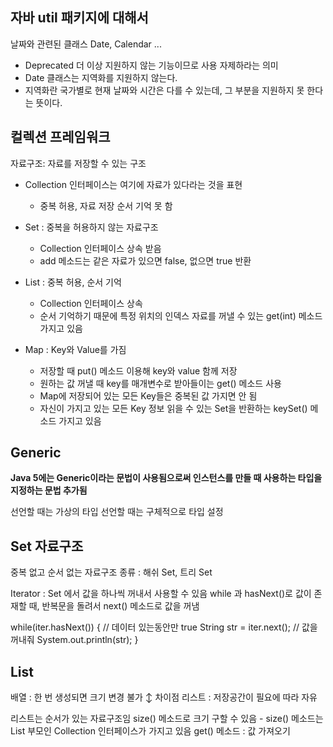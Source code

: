 ## 자바 util 패키지에 대해서

날짜와 관련된 클래스 Date, Calendar ...

- Deprecated 더 이상 지원하지 않는 기능이므로 사용 자제하라는 의미
- Date 클래스는 지역화를 지원하지 않는다. 
- 지역화란 국가별로 현재 날짜와 시간은 다를 수 있는데, 그 부분을 지원하지 못 한다는 뜻이다.

## 컬렉션 프레임워크

자료구조: 자료를 저장할 수 있는 구조

- Collection 인터페이스는 여기에 자료가 있다라는 것을 표현
    - 중복 허용, 자료 저장 순서 기억 못 함

- Set : 중복을 허용하지 않는 자료구조 
    - Collection 인터페이스 상속 받음
    - add 메소드는 같은 자료가 있으면 false, 없으면 true 반환

- List : 중복 허용, 순서 기억
    - Collection 인터페이스 상속
    - 순서 기억하기 때문에 특정 위치의 인덱스 자료를 꺼낼 수 있는 get(int) 메소드 가지고 있음

- Map : Key와 Value를 가짐
    - 저장할 때 put() 메소드 이용해 key와 value 함께 저장
    - 원하는 값 꺼낼 때 key를 매개변수로 받아들이는 get() 메소드 사용
    - Map에 저장되어 있는 모든 Key들은 중복된 값 가지면 안 됨
    - 자신이 가지고 있는 모든 Key 정보 읽을 수 있는 Set을 반환하는 keySet() 메소드 가지고 있음

## Generic

**Java 5에는 Generic이라는 문법이 사용됨으로써 인스턴스를 만들 때 사용하는 타입을 지정하는 문법 추가됨**

선언할 때는 가상의 타입 
선언할 때는 구체적으로 타입 설정

## Set 자료구조 

중복 없고 순서 없는 자료구조
종류 : 해쉬 Set, 트리 Set

Iterator : Set 에서 값을 하나씩 꺼내서 사용할 수 있음
while 과 hasNext()로 값이 존재할 때, 반복문을 돌려서 next() 메소드로 값을 꺼냄

while(iter.hasNext()) { // 데이터 있는동안만 true
    String str = iter.next();    // 값을 꺼내줘
    System.out.println(str);
}


## List 

배열 : 한 번 생성되면 크기 변경 불가
↕ 차이점
리스트 : 저장공간이 필요에 따라 자유


리스트는 순서가 있는 자료구조임
size() 메소드로 크기 구할 수 있음 - size() 메소드는 List 부모인 Collection 인터페이스가 가지고 있음
get() 메소드 : 값 가져오기